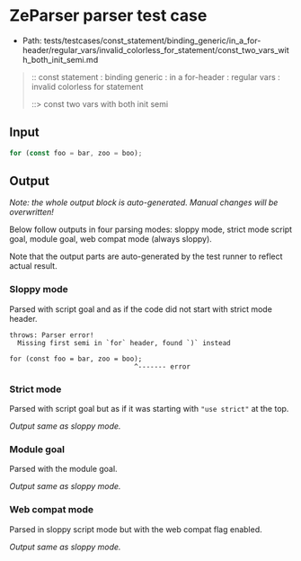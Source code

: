 # ZeParser parser test case

- Path: tests/testcases/const_statement/binding_generic/in_a_for-header/regular_vars/invalid_colorless_for_statement/const_two_vars_with_both_init_semi.md

> :: const statement : binding generic : in a for-header : regular vars : invalid colorless for statement
>
> ::> const two vars with both init semi

## Input

`````js
for (const foo = bar, zoo = boo);
`````

## Output

_Note: the whole output block is auto-generated. Manual changes will be overwritten!_

Below follow outputs in four parsing modes: sloppy mode, strict mode script goal, module goal, web compat mode (always sloppy).

Note that the output parts are auto-generated by the test runner to reflect actual result.

### Sloppy mode

Parsed with script goal and as if the code did not start with strict mode header.

`````
throws: Parser error!
  Missing first semi in `for` header, found `)` instead

for (const foo = bar, zoo = boo);
                               ^------- error
`````

### Strict mode

Parsed with script goal but as if it was starting with `"use strict"` at the top.

_Output same as sloppy mode._

### Module goal

Parsed with the module goal.

_Output same as sloppy mode._

### Web compat mode

Parsed in sloppy script mode but with the web compat flag enabled.

_Output same as sloppy mode._
